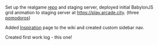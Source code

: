 Set up the realgame [repo](https://github.com/ArcadeCity/realgame) and staging server, deployed initial BabylonJS grid animation to staging server at https://play.arcade.city. (three [pomodoros](https://en.wikipedia.org/wiki/Pomodoro_Technique))

Added [Inspiration](https://github.com/ArcadeCity/docs/wiki/Inspiration) page to the wiki and created custom sidebar nav.

Created first work log - this one!


